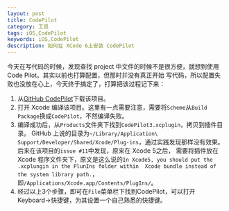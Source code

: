 ```yaml
---
layout: post
title: CodePilot
category: 工具
tags: iOS,CodePilot
keywords: iOS,CodePilot
description: 如何在 XCode 6上安装 CodePilot
---
```



今天在写代码的时候，发现查找 project 中文件的时候不是很方便，就想到使用 Code Pilot。其实以前也打算配置，但那时并没有真正开始
写代码，所以配置失败也没放在心上，今天终于搞定了，打算把该过程记下来：

1. 从[GitHub CodePilot](https://github.com/macoscope/CodePilot)下载该项目。
2. 打开 Xcode 编译该项目。这里有一点需要注意，需要将`Scheme`从`Build Package`换成`CodePilot`，不然编译失败。
3. 编译成功后，从`Products`文件夹下找到`CodePilot3.xcplugin`，拷贝到插件目录。 GitHub 上说的目录为`~/Library/Application\ 
Support/Developer/Shared/Xcode/Plug-ins`，通过实践发现那样没有效果。后来在该项目的`issue #11`中发现，原来在 Xcode 5之后，
需要将插件放在 Xcode 程序文件夹下，原文是这么说的`In Xcode5, you should put the .xcplungin in the PlunIns folder within 
Xcode bundle instead of the system library path.`，即`/Applications/Xcode.app/Contents/PlugIns/`。
4. 经过以上3个步骤，即可在`File`菜单栏下找到CodePilot，可以打开 Keyboard->快捷键，为其设置一个自己熟悉的快捷键。
